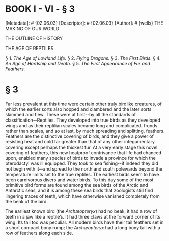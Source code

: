 # BOOK I - VI - § 3
[Metadata]: # {02.06.03}
[Descriptor]: # {02.06.03}
[Author]: # {wells}
THE MAKING OF OUR WORLD




THE OUTLINE OF HISTORY

THE AGE OF REPTILES

§ 1. _The Age of Lowland Life._ § 2. _Flying Dragons._ § 3. _The
First Birds._ § 4. _An Age of Hardship and Death._ § 5. _The First
Appearance of Fur and Feathers._

# § 3
Far less prevalent at this time were certain other truly birdlike creatures, of
which the earlier sorts also hopped and clambered and the later sorts skimmed
and flew. These were at first--by all the standards of
classification--Reptiles. They developed into true birds as they developed
wings and as their reptilian scales became long and complicated, fronds rather
than scales, and so at last, by much spreading and splitting, feathers.
Feathers are the distinctive covering of birds, and they give a power of
resisting heat and cold far greater than that of any other integumentary
covering except perhaps the thickest fur. At a very early stage this novel
covering of feathers, this new heatproof contrivance that life had chanced
upon, enabled many species of birds to invade a province for which the
pterodactyl was ill equipped. They took to sea fishing--if indeed they did not
begin with it--and spread to the north and south polewards beyond the
temperature limits set to the true reptiles. The earliest birds seem to have
been carnivorous divers and water birds. To this day some of the most primitive
bird forms are found among the sea birds of the Arctic and Antarctic seas, and
it is among these sea birds that zoologists still find lingering traces of
teeth, which have otherwise vanished completely from the beak of the bird.

The earliest known bird (the _Archæopteryx_) had no beak; it had a row of teeth
in a jaw like a reptile’s. It had three claws at the forward corner of its
wing. Its tail too was peculiar. All modern birds have their tail feathers set
in a short compact bony rump; the _Archæopteryx_ had a long bony tail with a
row of feathers along each side.

